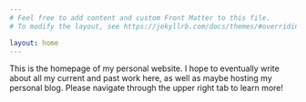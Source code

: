 ```yaml
---
# Feel free to add content and custom Front Matter to this file.
# To modify the layout, see https://jekyllrb.com/docs/themes/#overriding-theme-defaults

layout: home
---
```


This is the homepage of my personal website. I hope to eventually write about
all my current and past work here, as well as maybe hosting my personal blog.
Please navigate through the upper right tab to learn more!
